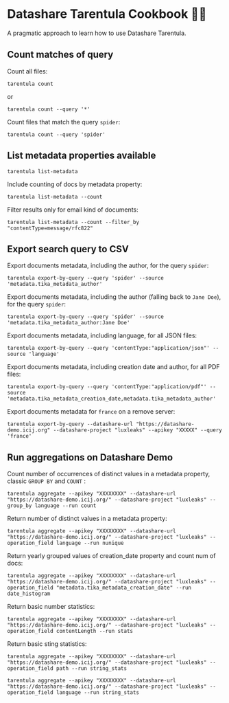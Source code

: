 # Datashare Tarentula Cookbook 👩‍🍳

A pragmatic approach to learn how to use Datashare Tarentula.

## Count matches of query

Count all files:

```
tarentula count
```
or
```
tarentula count --query '*'
```

Count files that match the query `spider`:

```
tarentula count --query 'spider'
```

## List metadata properties available

```
tarentula list-metadata
```

Include counting of docs by metadata property:


```
tarentula list-metadata --count
```

Filter results only for email kind of documents:


```
tarentula list-metadata --count --filter_by "contentType=message/rfc822"
```



## Export search query to CSV

Export documents metadata, including the author, for the query `spider`:

```
tarentula export-by-query --query 'spider' --source 'metadata.tika_metadata_author'
```

Export documents metadata, including the author (falling back to `Jane Doe`), for the query `spider`:

```
tarentula export-by-query --query 'spider' --source 'metadata.tika_metadata_author:Jane Doe'
```

Export documents metadata, including language, for all JSON files:

```
tarentula export-by-query --query 'contentType:"application/json"' --source 'language'
```

Export documents metadata, including creation date and author, for all PDF files:

```
tarentula export-by-query --query 'contentType:"application/pdf"' --source 'metadata.tika_metadata_creation_date,metadata.tika_metadata_author'
```

Export documents metadata for `france` on a remove server:

```
tarentula export-by-query --datashare-url "https://datashare-demo.icij.org" --datashare-project "luxleaks" --apikey "XXXXX" --query 'france'
```

## Run aggregations on Datashare Demo

Count number of occurrences of distinct values in a metadata property, classic `GROUP BY` and `COUNT` :

```
tarentula aggregate --apikey "XXXXXXXX" --datashare-url "https://datashare-demo.icij.org/" --datashare-project "luxleaks" --group_by language --run count
```

Return number of distinct values in a metadata property:

```
tarentula aggregate --apikey "XXXXXXXX" --datashare-url "https://datashare-demo.icij.org/" --datashare-project "luxleaks" --operation_field language --run nunique
```

Return yearly grouped values of creation_date property and count num of docs:

```
tarentula aggregate --apikey "XXXXXXXX" --datashare-url "https://datashare-demo.icij.org/" --datashare-project "luxleaks" --operation_field "metadata.tika_metadata_creation_date" --run date_histogram
```

Return basic number statistics:

```
tarentula aggregate --apikey "XXXXXXXX" --datashare-url "https://datashare-demo.icij.org/" --datashare-project "luxleaks" --operation_field contentLength --run stats
```

Return basic sting statistics:

```
tarentula aggregate --apikey "XXXXXXXX" --datashare-url "https://datashare-demo.icij.org/" --datashare-project "luxleaks" --operation_field path --run string_stats

tarentula aggregate --apikey "XXXXXXXX" --datashare-url "https://datashare-demo.icij.org/" --datashare-project "luxleaks" --operation_field language --run string_stats
```
